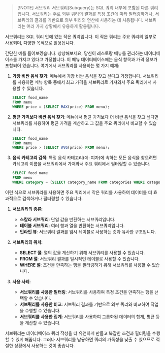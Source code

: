 
> [!NOTE] 서브쿼리
> 서브쿼리(Subquery)는 SQL 쿼리 내부에 포함된 다른 쿼리입니다.
>  서브쿼리는 주로 외부 쿼리의 결과를 특정 조건에 따라 필터링하거나, 
>  서브쿼리의 결과를 기반으로 외부 쿼리의 연산에 사용하는 데 사용됩니다.
>  서브쿼리는 여러 가지 상황에서 유용하게 활용됩니다.

서브쿼리는 SQL 쿼리 안에 있는 작은 쿼리입니다. 이 작은 쿼리는 주요 쿼리의 일부로 사용되며, 다양한 목적으로 활용됩니다.

간단한 예를 들어보겠습니다. 상상해보세요, 당신이 레스토랑 메뉴를 관리하는 데이터베이스를 가지고 있다고 가정합니다. 이 메뉴 데이터베이스에는 음식 항목과 가격 정보가 포함되어 있습니다. 여기에서 서브쿼리를 사용하는 몇 가지 예제:

1. **가장 비싼 음식 찾기**: 메뉴에서 가장 비싼 음식을 찾고 싶다고 가정합니다. 서브쿼리를 사용하면 메뉴 항목 중에서 최고 가격을 서브쿼리로 가져와서 주요 쿼리에서 사용할 수 있습니다.

    ```sql
    SELECT food_name
    FROM menu
    WHERE price = (SELECT MAX(price) FROM menu);
    ```

2. **평균 가격보다 비싼 음식 찾기**: 메뉴에서 평균 가격보다 더 비싼 음식을 찾고 싶다면 서브쿼리를 사용하여 평균 가격을 계산하고 그 값을 주요 쿼리에서 비교할 수 있습니다.

    ```sql
    SELECT food_name
    FROM menu
    WHERE price > (SELECT AVG(price) FROM menu);
    ```

3. **음식 카테고리 검색**: 특정 음식 카테고리(예: 피자)에 속하는 모든 음식을 찾으려면 카테고리 이름을 서브쿼리에서 가져와서 주요 쿼리에서 필터링할 수 있습니다.

    ```sql
    SELECT food_name
    FROM menu
    WHERE category = (SELECT category_name FROM categories WHERE category_id = 1);
    ```

이런 식으로 서브쿼리를 사용하면 주요 쿼리에서 작은 쿼리를 사용하여 데이터를 더 효과적으로 검색하거나 필터링할 수 있습니다.

1. **서브쿼리의 종류**:
   - **스칼라 서브쿼리**: 단일 값을 반환하는 서브쿼리입니다.
   - **테이블 서브쿼리**: 여러 행과 열을 반환하는 서브쿼리입니다.
   - **인라인 뷰**: 서브쿼리 결과를 임시 테이블로 사용하는 것과 유사한 구조입니다.

2. **서브쿼리의 위치**:
   - **SELECT 절**: 열의 값을 계산하기 위해 서브쿼리를 사용할 수 있습니다.
   - **FROM 절**: 서브쿼리 결과를 일시적인 테이블로 사용할 수 있습니다.
   - **WHERE 절**: 조건을 만족하는 행을 필터링하기 위해 서브쿼리를 사용할 수 있습니다.

3. **사용 사례**:
   - **서브쿼리를 사용한 필터링**: 서브쿼리를 사용하여 특정 조건을 만족하는 행을 선택할 수 있습니다.
   - **서브쿼리를 사용한 비교**: 서브쿼리 결과를 기반으로 외부 쿼리와 비교하여 작업을 수행할 수 있습니다.
   - **서브쿼리를 사용한 집계**: 서브쿼리를 사용하여 그룹화된 데이터의 합계, 평균 등을 계산할 수 있습니다.

서브쿼리는 데이터베이스 쿼리 작성을 더 유연하게 만들고 복잡한 조건과 필터링을 수행할 수 있게 해줍니다. 그러나 서브쿼리를 남용하면 쿼리의 가독성을 낮출 수 있으므로 적절한 상황에서 사용하는 것이 좋습니다.
